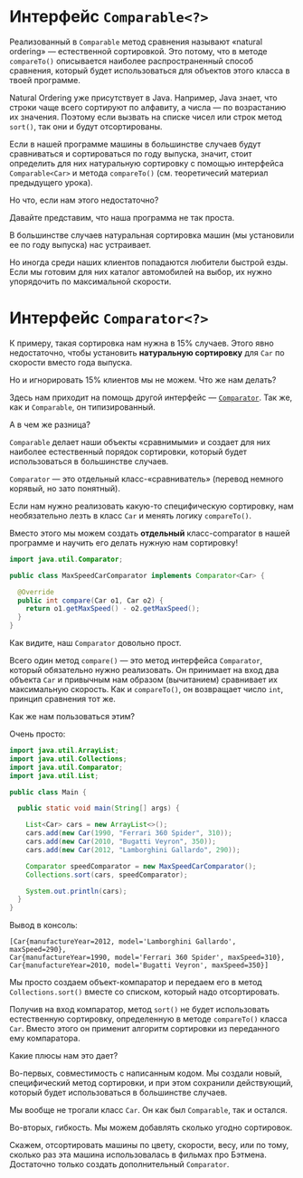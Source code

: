 # Интерфейс `Comparable<?>`

Реализованный в `Comparable` метод сравнения называют «natural ordering» — естественной сортировкой. Это потому, что в методе `compareTo()` описывается наиболее распространенный способ сравнения, который будет использоваться для объектов этого класса в твоей программе.

Natural Ordering уже присутствует в Java. Например, Java знает, что строки чаще всего сортируют по алфавиту, а числа — по возрастанию их значения. Поэтому если вызвать на списке чисел или строк метод `sort()`, так они и будут отсортированы.

Если в нашей программе машины в большинстве случаев будут сравниваться и сортироваться по году выпуска, значит, стоит определить для них натуральную сортировку с помощью интерфейса `Comparable<Car>` и метода `compareTo()` (см. теоретичесий материал предыдущего урока).

Но что, если нам этого недостаточно?

Давайте представим, что наша программа не так проста.

В большинстве случаев натуральная сортировка машин (мы установили ее по году выпуска) нас устраивает.

Но иногда среди наших клиентов попадаются любители быстрой езды. Если мы готовим для них каталог автомобилей на выбор, их нужно упорядочить по максимальной скорости.

# Интерфейс `Comparator<?>`

К примеру, такая сортировка нам нужна в 15% случаев. Этого явно недостаточно, чтобы установить **натуральную сортировку** для `Car` по скорости вместо года выпуска.

Но и игнорировать 15% клиентов мы не можем. Что же нам делать?

Здесь нам приходит на помощь другой интерфейс — [`Comparator`](https://docs.oracle.com/en/java/javase/20/docs/api/java.base/java/util/Comparator.html). Так же, как и `Comparable`, он типизированный.

А в чем же разница?

`Comparable` делает наши объекты «сравнимыми» и создает для них наиболее естественный порядок сортировки, который будет использоваться в большинстве случаев.

`Comparator` — это отдельный класс-«сравниватель» (перевод немного корявый, но зато понятный).

Если нам нужно реализовать какую-то специфическую сортировку, нам необязательно лезть в класс `Car` и менять логику `compareTo()`.

Вместо этого мы можем создать **отдельный** класс-comparator в нашей программе и научить его делать нужную нам сортировку!

```java
import java.util.Comparator;

public class MaxSpeedCarComparator implements Comparator<Car> {

  @Override
  public int compare(Car o1, Car o2) {
    return o1.getMaxSpeed() - o2.getMaxSpeed();
  }
}
```

Как видите, наш `Comparator` довольно прост.

Всего один метод `compare()` — это метод интерфейса `Comparator`, который обязательно нужно реализовать. Он принимает на вход два объекта `Car` и привычным нам образом (вычитанием) сравнивает их максимальную скорость. Как и `compareTo()`, он возвращает число `int`, принцип сравнения тот же.

Как же нам пользоваться этим?

Очень просто:
```java
import java.util.ArrayList;
import java.util.Collections;
import java.util.Comparator;
import java.util.List;

public class Main {

  public static void main(String[] args) {

    List<Car> cars = new ArrayList<>();
    cars.add(new Car(1990, "Ferrari 360 Spider", 310));
    cars.add(new Car(2010, "Bugatti Veyron", 350));
    cars.add(new Car(2012, "Lamborghini Gallardo", 290));

    Comparator speedComparator = new MaxSpeedCarComparator();
    Collections.sort(cars, speedComparator);

    System.out.println(cars);
  }
}
```
Вывод в консоль:
```
[Car{manufactureYear=2012, model='Lamborghini Gallardo', maxSpeed=290},
Car{manufactureYear=1990, model='Ferrari 360 Spider', maxSpeed=310}, 
Car{manufactureYear=2010, model='Bugatti Veyron', maxSpeed=350}]
```

Мы просто создаем объект-компаратор и передаем его в метод `Collections.sort()` вместе со списком, который надо отсортировать.

Получив на вход компаратор, метод `sort()` не будет использовать естественную сортировку, определенную в методе `compareTo()` класса `Car`. Вместо этого он применит алгоритм сортировки из переданного ему компаратора.

Какие плюсы нам это дает?

Во-первых, совместимость с написанным кодом. Мы создали новый, специфический метод сортировки, и при этом сохранили действующий, который будет использоваться в большинстве случаев.

Мы вообще не трогали класс `Car`.
Он как был `Comparable`, так и остался.

Во-вторых, гибкость. Мы можем добавлять сколько угодно сортировок.

Скажем, отсортировать машины по цвету, скорости, весу, или по тому, сколько раз эта машина использовалась в фильмах про Бэтмена. Достаточно только создать дополнительный `Comparator`.